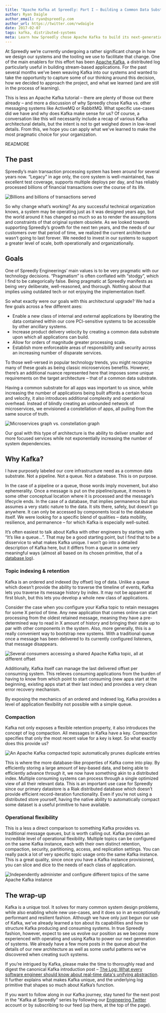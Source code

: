 ```yaml
---
title: "Apache Kafka at Spreedly: Part I – Building a Common Data Substrate"
author: Ryan Daigle
author_email: ryan@spreedly.com
author_url: https://twitter.com/rwdaigle
date: 2017-02-07
tags: kafka, distributed-systems
meta: Learn how Spreedly chose Apache Kafka to build its next-generation microservices based architecture, and what lessons we learned along the way
---
```


At Spreedly we’re currently undergoing a rather significant change in how we design our systems and the tooling we use to facilitate that change. One of the main enablers for this effort has been [Apache Kafka](https://kafka.apache.org/), a distributed log particularly useful in building stream-based applications. For the past several months we’ve been weaving Kafka into our systems and wanted to take the opportunity to capture some of our thinking around this decision, how we decided to approach the project, and what we learned (and are still in the process of learning).

This is less an Apache Kafka tutorial – there are plenty of those out there already – and more a discussion of why Spreedly chose Kafka vs. other messaging systems like ActiveMQ or RabbitMQ. What specific use-cases did we have and why does Kafka make sense for us? Of course, a conversation like this  will necessarily include a recap of various Kafka architectural details, but the intent is not to get weighed down in low-level details. From this, we hope you can apply what we've learned to make the most pragmatic choice for your organization.

READMORE

## The past

Spreedly’s main transaction processing system has been around for several years now. “Legacy” in age only, the core system is well-maintained, has excellent test coverage, supports multiple deploys per day, and has reliably processed billions of financial transactions over the course of its life.

![Billions and billions of transactions served](http://cdn.shopify.com/s/files/1/0070/7032/files/mcdonalds.png?7345)

So why change what’s working? As any successful technical organization knows, a system may be operating just as it was designed years ago, but the world around it has changed so much so as to render the assumptions and constraints of that original system obsolete. As we looked towards supporting Spreedly’s growth for the next ten years, and the needs of our customers over that period of time, we realized the current architecture wasn’t going to last forever. We needed to invest in our systems to support a greater level of scale, both operationally and organizationally.

## Goals

One of Spreedly Engineerings’ main values is to be very pragmatic with our technology decisions. “Pragmatism” is often conflated with “stodgy”, which I find to be categorically false. Being pragmatic at Spreedly manifests as being very deliberate, well-reasoned, and thorough. Nothing about that implies using outdated tech or not enjoying the implementation itself.

So what exactly were our goals with this architectural upgrade? We had a few goals across a few different axes:

- Enable a new class of internal and external applications by liberating the data contained within our core PCI-sensitive systems to be accessible by other ancillary systems.
- Increase product delivery velocity by creating a common data substrate upon which all applications can build.
- Allow for orders of magnitude greater processing scale.
- Establish more enforceable areas of responsibility and security across an increasing number of disparate services.

To those well-versed in popular technology trends, you might recognize many of these goals as being classic microservices benefits. However, there’s an additional nuance represented here that imposes some unique requirements on the target architecture – that of a common data substrate.

Having a common substrate for all apps was important to us since, while increasing the number of applications being built affords a certain focus and velocity, it also introduces additional complexity and operational overhead. Instead of blindly creating an unbounded network of microservices, we envisioned a constellation of apps, all pulling from the same source of truth.

![Microservices graph vs. constellation graph](/images/microservices-vs-constellation.png)

Our goal with this type of architecture is the ability to deliver smaller and more focused services while not exponentially increasing the number of system dependencies.

## Why Kafka?

I have purposely labeled our core infrastructure need as a common data substrate. Not a pipeline. Not a queue. Not a database. This is on purpose.

In the case of a pipeline or a queue, those words imply movement, but also ephemerality. Once a message is put on the pipeline/queue, it moves to some other conceptual location where it is processed and the message’s lifecycle ends. In the case of a database, that implies permanence but also assumes a very static nature to the data. It sits there, safely, but doesn’t go anywhere. It can only be accessed by components local to the database itself. We were looking for a specific blend of qualities – data mobility, resilience, and permanence – for which Kafka is especially well-suited.

It’s often easiest to talk about Kafka with other engineers by starting with “It’s like a queue…”. That may be a good starting point, but I find that to be a disservice to what makes Kafka unique. I won’t go into a detailed description of Kafka here, but it differs from a queue in some very meaningful ways (almost all based on its chosen primitive, that of a [database log](https://en.wikipedia.org/wiki/Transaction_log)).

### Topic indexing & retention

Kafka is an ordered and indexed (by offset) log of data. Unlike a queue which doesn’t provide the ability to traverse the timeline of events, Kafka lets you traverse its message history by index. It may not be apparent at first blush, but this lets you develop a whole new class of applications.

Consider the case when you configure your Kafka topic to retain messages for some X period of time. Any new application that comes online can start processing from the oldest retained message, meaning they have a pre-determined way to read in X amount of history and bringing their state up to par with other components in the system. Also, more generally, this is a really convenient way to bootstrap new systems. With a traditional queue once a message has been delivered to its currently configured listeners, that message disappears.

![Several consumers accessing a shared Apache Kafka topic, all at different offset](/images/kafka-topic.png)

Additionally, Kafka itself can manage the last delivered offset per consuming system. This relieves consuming applications from the burden of having to know from which point to start consuming (new apps start at the beginning, existing apps start at their last index) and provides a very clean error recovery mechanism.

By exposing the mechanics of an ordered and indexed log, Kafka provides a level of application flexibility not possible with a simple queue.

### Compaction

Kafka not only exposes a flexible retention property, it also introduces the concept of log compaction. All messages in Kafka have a key. Compaction specifies that only the most recent value for a key is kept. So what exactly does this provide us?

![An Apache Kafka compacted topic automatically prunes duplicate entries](/images/kafka-topic-compacted.png)

This is where the more database-like properties of Kafka come into play. By efficiently storing a large amount of key-based data, and being able to efficiently advance through it, we now have something akin to a distributed index. Multiple consuming systems can process through a single optimized view of all their relevant data. This is an important use case for Spreedly since our primary datastore is a Riak distributed database which doesn’t provide efficient record-iteration functionality. Even if you’re not using a distributed store yourself, having the native ability to automatically compact some dataset is a useful primitive to have available.

### Operational flexibility

This is a less a direct comparison to something Kafka provides vs. traditional message queues, but is worth calling out. Kafka provides an incredible level of operational flexibility. Multiple topics can be configured on the same Kafka instance, each with their own distinct retention, compaction, security, partitioning, access, and replication settings. You can really pack a lot of very specific topic usage onto the same Kafka instance. This is a great quality, since once you have a Kafka instance provisioned, you can slice and dice to the needs of each class of application.

![Independently administer and configure different topics of the same Apache Kafka instance](/images/kafka-topic-isolation.png)

## The wrap-up

Kafka is a unique tool. It solves for many common system design problems, while also enabling whole new use-cases, and it does so in an exceptionally performant and resilient fashion. Although we have only just begun our use of Kafka, we’ve already learned a ton about its capabilities and how to structure Kafka producing and consuming systems. In true Spreedly fashion, however, expect to see us evolve our position as we become more experienced with operating and using Kafka to power our next generation of systems. We already have a few more posts in the queue about the details of our new architecture as well as some useful patterns we’ve discovered when creating such systems.

If you’re intrigued by Kafka, please make the time to thoroughly read and digest the canonical Kafka introduction post – [The Log: What every software engineer should know about real-time data's unifying abstraction](https://engineering.linkedin.com/distributed-systems/log-what-every-software-engineer-should-know-about-real-time-datas-unifying). It further explains what makes Kafka unique, and the underlying log primitive that shapes so much about Kafka’s function.

If you want to follow along in our Kafka journey, stay tuned for the next post in the "Kafka at Spreedly" series by following our [Engineering Twitter](https://twitter.com/SpreedlyEng) account or by subscribing to our feed (up there, at the top of the page).

